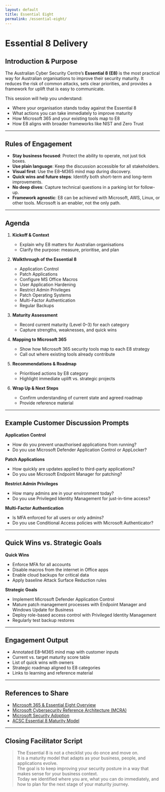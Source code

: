 ```yaml
---
layout: default
title: Essential Eight
permalink: /essential-eight/
---
```


# Essential 8 Delivery

## Introduction & Purpose
The Australian Cyber Security Centre’s **Essential 8 (E8)** is the most practical way for Australian organisations to improve their security maturity. It reduces the risk of common attacks, sets clear priorities, and provides a framework for uplift that is easy to communicate.  

This session will help you understand:  
- Where your organisation stands today against the Essential 8  
- What actions you can take immediately to improve maturity  
- How Microsoft 365 and your existing tools map to E8  
- How E8 aligns with broader frameworks like NIST and Zero Trust  

---

## Rules of Engagement

- **Stay business focused**: Protect the ability to operate, not just tick boxes.  
- **Use plain language**: Keep the discussion accessible for all stakeholders.  
- **Visual first**: Use the E8–M365 mind map during discovery.  
- **Quick wins and future steps**: Identify both short-term and long-term improvements.  
- **No deep dives**: Capture technical questions in a parking lot for follow-up.  
- **Framework agnostic**: E8 can be achieved with Microsoft, AWS, Linux, or other tools. Microsoft is an enabler, not the only path.  

---

## Agenda

1. **Kickoff & Context**  
   - Explain why E8 matters for Australian organisations  
   - Clarify the purpose: measure, prioritise, and plan  

2. **Walkthrough of the Essential 8**  
   - Application Control  
   - Patch Applications  
   - Configure MS Office Macros  
   - User Application Hardening  
   - Restrict Admin Privileges  
   - Patch Operating Systems  
   - Multi-Factor Authentication  
   - Regular Backups  

3. **Maturity Assessment**  
   - Record current maturity (Level 0–3) for each category  
   - Capture strengths, weaknesses, and quick wins  

4. **Mapping to Microsoft 365**  
   - Show how Microsoft 365 security tools map to each E8 strategy  
   - Call out where existing tools already contribute  

5. **Recommendations & Roadmap**  
   - Prioritised actions by E8 category  
   - Highlight immediate uplift vs. strategic projects  

6. **Wrap Up & Next Steps**  
   - Confirm understanding of current state and agreed roadmap  
   - Provide reference material  

---

## Example Customer Discussion Prompts

**Application Control**  
- How do you prevent unauthorised applications from running?  
- Do you use Microsoft Defender Application Control or AppLocker?  

**Patch Applications**  
- How quickly are updates applied to third-party applications?  
- Do you use Microsoft Endpoint Manager for patching?  

**Restrict Admin Privileges**  
- How many admins are in your environment today?  
- Do you use Privileged Identity Management for just-in-time access?  

**Multi-Factor Authentication**  
- Is MFA enforced for all users or only admins?  
- Do you use Conditional Access policies with Microsoft Authenticator?  

---

## Quick Wins vs. Strategic Goals

**Quick Wins**  
- Enforce MFA for all accounts  
- Disable macros from the internet in Office apps  
- Enable cloud backups for critical data  
- Apply baseline Attack Surface Reduction rules  

**Strategic Goals**  
- Implement Microsoft Defender Application Control  
- Mature patch management processes with Endpoint Manager and Windows Update for Business  
- Deploy role-based access control with Privileged Identity Management  
- Regularly test backup restores  

---

## Engagement Output

- Annotated E8–M365 mind map with customer inputs  
- Current vs. target maturity score table  
- List of quick wins with owners  
- Strategic roadmap aligned to E8 categories  
- Links to learning and reference material  

---

## References to Share

- [Microsoft 365 & Essential Eight Overview](https://learn.microsoft.com/en-us/compliance/anz/e8-overview)  
- [Microsoft Cybersecurity Reference Architecture (MCRA)](https://learn.microsoft.com/en-us/security/adoption/mcra)  
- [Microsoft Security Adoption](https://learn.microsoft.com/en-us/security/adoption/adoption)  
- [ACSC Essential 8 Maturity Model](https://www.cyber.gov.au/resources-business-and-government/essential-cybersecurity/essential-eight/essential-eight-maturity-model)  

---

## Closing Facilitator Script
> The Essential 8 is not a checklist you do once and move on.  
> It is a maturity model that adapts as your business, people, and applications evolve.  
> The goal is to keep improving your security posture in a way that makes sense for your business context.  
> Today we identified where you are, what you can do immediately, and how to plan for the next stage of your maturity journey.
